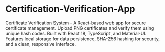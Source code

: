 # Certification-Verification-App
Certificate Verification System - A React-based web app for secure certificate management. Upload PNG certificates and verify them using unique hash codes. Built with React 18, TypeScript, and Material-UI. Features local storage for data persistence, SHA-256 hashing for security, and a clean, responsive interface. 
